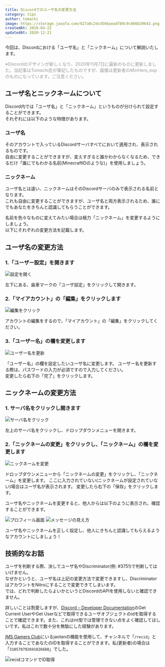 ```yaml
---
title: Discordでのユーザ名の変更方法
category: tips
author: tomachi
image: https://storage.jaoafa.com/627a0c2dcd566aead789c9c866b39642.png
createdAt: 2018-04-22
updatedAt: 2020-12-21
---
```


今回は、Discordにおける「ユーザ名」と「ニックネーム」について解説いたします。

<span style="color: #999999;">※Discordのデザインが新しくなり、2020年11月7日に最新のものに更新しました。当記事はTomachi氏が筆記したものですが、画像は更新者のMinHero_expのものになっています。ご注意ください。</span>

## ユーザ名とニックネームについて

Discord内では「ユーザ名」と「ニックネーム」というものが分けられて設定することができます。  
それぞれには以下のような特徴があります。

### ユーザ名

そのアカウントで入っているDiscordサーバすべてにおいて適用され、表示されるものです。  
自由に変更することができますが、変えすぎると誰かわからなくなるため、できるだけ「誰にでもわかる名前(MinecraftIDのような)」を使用しましょう。

### ニックネーム

ユーザ名とは違い、ニックネームはそのDiscordサーバのみで表示される名前となります。  
これも自由に変更することができますが、ユーザ名と両方表示されるため、誰にでもあなたをきちんと認識してもらうことができます。

名前を色々なものに変えてみたい場合は極力「ニックネーム」を変更するようにしましょう。  
以下にそれぞれの変更方法を記載します。

## ユーザ名の変更方法

### 1.「ユーザー設定」を開きます

![設定を開く](https://storage.jaoafa.com/44d0f3d9c4f397585eb9c9b18a8d8819.PNG)

左下にある、歯車マークの「ユーザ設定」をクリックして開きます。

### 2.「マイアカウント」の「編集」をクリックします

![編集をクリック](https://storage.jaoafa.com/657a6ff2740e60d79eeb66064f45d1e5.PNG)

アカウントの編集をするので、「マイアカウント」の「編集」をクリックしてください。

### 3.「ユーザー名」の欄を変更します

![ユーザー名を更新](https://storage.jaoafa.com/1c7c9d910a7c15ff6cc05711ba7afb4e.PNG)

「ユーザー名」の欄を設定したいユーザ名に変更します。
ユーザー名を更新する際は、パスワードの入力が必須ですので入力してください。  
変更したら右下の「完了」をクリックします。

## ニックネームの変更方法

### 1. サーバ名をクリックし開きます

![サーバ名をクリック](https://storage.jaoafa.com/0cf5e5cad575ab421a498a103c62894e.png)

左上のサーバ名をクリックし、ドロップダウンメニューを開きます。

### 2.「ニックネームの変更」をクリックし、「ニックネーム」の欄を変更します

![ニックネームを変更](https://storage.jaoafa.com/0ae456b024907a80382b2c5319c5fcdb.PNG)

ドロップダウンメニューから「ニックネームの変更」をクリックし、「ニックネーム」を変更します。
ここに入力されていない(ニックネームが設定されていない)場合はユーザ名が表示されます。
変更したら右下の「保存」をクリックします。

ユーザ名やニックネームを変更すると、他人からは以下のように表示され、確認することができます。

![プロフィール画面](https://storage.jaoafa.com/866d91cdfba97d68847637f7d5194562.PNG)
![メッセージの見え方](https://storage.jaoafa.com/fcbb399c25ff3553215cf0980830abaa.PNG)

ユーザ名やニックネームを正しく設定し、他人にきちんと認識してもらえるようなアカウントにしましょう！

## 技術的なお話

ユーザを判断する際、決してユーザ名やDiscriminator(例: #3751)で判断してはいけません。  
なぜかというと、ユーザ名は上記の変更方法で変更できますし、DiscriminatorはアカウントをNitroにすることで変更できてしまいます。  
では、どれで判断したらよいかというとDiscordのAPIを使用しないと確認できません。

詳しいことは割愛しますが、[Discord – Developer Documentation](https://discord.com/developers/docs/resources/user)のGet Current UserやGet Userなどで取得できるユーザオブジェクトのidを取得することで確認できます。また、これはint型では管理できない点をよく確認してほしいです。私はこれで数十分を無駄にした経験があります。

[jMS Gamers Club](/blog/join-discord)にいるjaotanの機能を使用して、チャンネルで「`/recid`」と入力することであなたのIDを取得することができます。私(更新者)の場合は「`310570792691826688`」でした。

![recidコマンドでID取得](https://storage.jaoafa.com/c5d9d40060053387b9ef655b897e1bf1.PNG)
